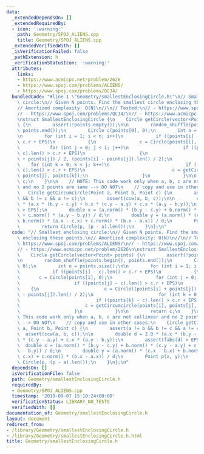 ```yaml
---
data:
  _extendedDependsOn: []
  _extendedRequiredBy:
  - icon: ':warning:'
    path: Geometry/SPOJ_ALIENS.cpp
    title: Geometry/SPOJ_ALIENS.cpp
  _extendedVerifiedWith: []
  _isVerificationFailed: false
  _pathExtension: h
  _verificationStatusIcon: ':warning:'
  attributes:
    links:
    - https://www.acmicpc.net/problem/2626
    - https://www.spoj.com/problems/ALIENS/
    - https://www.spoj.com/problems/QCJ4/
  bundledCode: "#line 1 \"Geometry/smallestEnclosingCircle.h\"\n// Smallest enclosing\
    \ circle:\n// Given N points. Find the smallest circle enclosing these points.\n\
    // Amortized complexity: O(N)\n//\n// Tested:\n// - https://www.spoj.com/problems/ALIENS/\n\
    // - https://www.spoj.com/problems/QCJ4/\n// - https://www.acmicpc.net/problem/2626\n\
    \nstruct SmallestEnclosingCircle {\n    Circle getCircle(vector<Point> points)\
    \ {\n        assert(!points.empty());\n\n        random_shuffle(points.begin(),\
    \ points.end());\n        Circle c(points[0], 0);\n        int n = points.size();\n\
    \n        for (int i = 1; i < n; i++)\n            if ((points[i] - c).len() >\
    \ c.r + EPS)\n            {\n                c = Circle(points[i], 0);\n     \
    \           for (int j = 0; j < i; j++)\n                    if ((points[j] -\
    \ c).len() > c.r + EPS)\n                    {\n                        c = Circle((points[i]\
    \ + points[j]) / 2, (points[i] - points[j]).len() / 2);\n                    \
    \    for (int k = 0; k < j; k++)\n                            if ((points[k] -\
    \ c).len() > c.r + EPS)\n                                c = getCircumcircle(points[i],\
    \ points[j], points[k]);\n                    }\n            }\n\n        return\
    \ c;\n    }\n\n    // NOTE: This code work only when a, b, c are not collinear\
    \ and no 2 points are same --> DO NOT\n    // copy and use in other cases.\n \
    \   Circle getCircumcircle(Point a, Point b, Point c) {\n        assert(a != b\
    \ && b != c && a != c);\n        assert(ccw(a, b, c));\n\n        double d = 2.0\
    \ * (a.x * (b.y - c.y) + b.x * (c.y - a.y) + c.x * (a.y - b.y));\n        assert(fabs(d)\
    \ > EPS);\n        double x = (a.norm() * (b.y - c.y) + b.norm() * (c.y - a.y)\
    \ + c.norm() * (a.y - b.y)) / d;\n        double y = (a.norm() * (c.x - b.x) +\
    \ b.norm() * (a.x - c.x) + c.norm() * (b.x - a.x)) / d;\n        Point p(x, y);\n\
    \        return Circle(p, (p - a).len());\n    }\n};\n"
  code: "// Smallest enclosing circle:\n// Given N points. Find the smallest circle\
    \ enclosing these points.\n// Amortized complexity: O(N)\n//\n// Tested:\n// -\
    \ https://www.spoj.com/problems/ALIENS/\n// - https://www.spoj.com/problems/QCJ4/\n\
    // - https://www.acmicpc.net/problem/2626\n\nstruct SmallestEnclosingCircle {\n\
    \    Circle getCircle(vector<Point> points) {\n        assert(!points.empty());\n\
    \n        random_shuffle(points.begin(), points.end());\n        Circle c(points[0],\
    \ 0);\n        int n = points.size();\n\n        for (int i = 1; i < n; i++)\n\
    \            if ((points[i] - c).len() > c.r + EPS)\n            {\n         \
    \       c = Circle(points[i], 0);\n                for (int j = 0; j < i; j++)\n\
    \                    if ((points[j] - c).len() > c.r + EPS)\n                \
    \    {\n                        c = Circle((points[i] + points[j]) / 2, (points[i]\
    \ - points[j]).len() / 2);\n                        for (int k = 0; k < j; k++)\n\
    \                            if ((points[k] - c).len() > c.r + EPS)\n        \
    \                        c = getCircumcircle(points[i], points[j], points[k]);\n\
    \                    }\n            }\n\n        return c;\n    }\n\n    // NOTE:\
    \ This code work only when a, b, c are not collinear and no 2 points are same\
    \ --> DO NOT\n    // copy and use in other cases.\n    Circle getCircumcircle(Point\
    \ a, Point b, Point c) {\n        assert(a != b && b != c && a != c);\n      \
    \  assert(ccw(a, b, c));\n\n        double d = 2.0 * (a.x * (b.y - c.y) + b.x\
    \ * (c.y - a.y) + c.x * (a.y - b.y));\n        assert(fabs(d) > EPS);\n      \
    \  double x = (a.norm() * (b.y - c.y) + b.norm() * (c.y - a.y) + c.norm() * (a.y\
    \ - b.y)) / d;\n        double y = (a.norm() * (c.x - b.x) + b.norm() * (a.x -\
    \ c.x) + c.norm() * (b.x - a.x)) / d;\n        Point p(x, y);\n        return\
    \ Circle(p, (p - a).len());\n    }\n};\n"
  dependsOn: []
  isVerificationFile: false
  path: Geometry/smallestEnclosingCircle.h
  requiredBy:
  - Geometry/SPOJ_ALIENS.cpp
  timestamp: '2019-09-07 15:10:24+08:00'
  verificationStatus: LIBRARY_NO_TESTS
  verifiedWith: []
documentation_of: Geometry/smallestEnclosingCircle.h
layout: document
redirect_from:
- /library/Geometry/smallestEnclosingCircle.h
- /library/Geometry/smallestEnclosingCircle.h.html
title: Geometry/smallestEnclosingCircle.h
---
```

